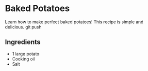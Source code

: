 # Baked Potatoes

Learn how to make perfect baked potatoes! This recipe is simple and delicious.
git push

## Ingredients

- 1 large potato
- Cooking oil
- Salt
